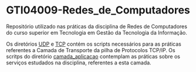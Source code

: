 # GTI04009-Redes_de_Computadores
Repositório utilizado nas práticas da disciplina de Redes de Computadores do curso superior em Tecnologia em Gestão da Tecnologia da Informação.

Os diretórios [UDP](/udp) e [TCP](/tcp) contém os scripts necessários para as práticas referentes a Camada de Transporte da pilha de Protocolos TCP/IP. Os scritps do diretório [camada_aplicacao](/camada_aplicacao/) contemplam as práticas sobre os serviços estudados na disciplina, referentes a esta camada.